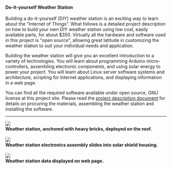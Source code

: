 <html>
<body>
<h4>Do-it-yourself Weather Station</h4>
<p>
Building a do-it-yourself (DIY) weather station is an exciting way to learn about the "Internet of Things".  What follows is a detailed project description on how to build your own DIY weather station using low cost, easily available parts, for about $350.  Virtually all the hardware and software used in this project is "open source", allowing great latitude in customizing the weather station to suit your individual needs and application.
</p>
<p>
Building the weather station will give you an excellent introduction to a variety of technologies.  You will learn about programming Arduino micro-controllers, assembling electronic components, and using solar energy to power your project.  You will learn about Linux server software systems and architecture, scripting for Internet applications, and displaying information in a web page.
</p>
<p>
You can find all the required software available under open source, GNU license at this project site.  Please read the <a href="server_model/docs/DIY Weather Project Description.pdf">project description document</a> for details on procuring the materials, assembling the weather station and installing the software.
</p>
<hr>
<img src="./images/WeatherStation.jpg"><br>
<b>Weather station, anchored with heavy bricks, deployed on the roof.</b>
<br><br>
<img src="./images/WeatherStationElectronics_assembly.jpg"><br>
<b>Weather station electronics assembly slides into solar shield housing.</b>
<br><br>
<img src="./images/WeatherWebPage.jpg"><br>
<b>Weather station data displayed on web page.</b>
<br>
</body>
</html>
